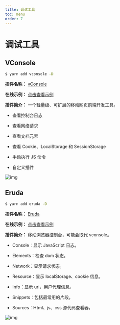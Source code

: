 ```yaml
---
title: 调试工具
toc: menu
order: 7
---
```


<BackTop></BackTop>

# 调试工具

## VConsole

```bash
$ yarn add vconsole -D
```

**插件名称：** [vConsole](https://www.npmjs.com/package/vconsole)

**在线示例：** [点击查看示例](http://wechatfe.github.io/vconsole/demo.html)

**插件简介：** 一个轻量级、可扩展的移动网页前端开发工具。

- 查看控制台日志

- 查看网络请求

- 查看文档元素

- 查看 Cookie、LocalStorage 和 SessionStorage

- 手动执行 JS 命令

- 自定义插件

![img](https://cdn.jsdelivr.net/gh/fy996icu/pics/img/vConsole.png)

## Eruda

```bash
$ yarn add eruda -D
```

**插件名称：** [Eruda](https://www.npmjs.com/package/eruda)

**在线示例：** [点击查看示例](https://eruda.liriliri.io/)

**插件简介：** 移动浏览器控制台，可能会取代 vconsole。

- Console：显示 JavaScript 日志。

- Elements：检查 dom 状态。

- Network：显示请求状态。

- Resource：显示 localStorage、cookie 信息。

- Info：显示 url，用户代理信息。

- Snippets：包括最常用的片段。

- Sources：Html、js、css 源代码查看器。

![img](https://cdn.jsdelivr.net/gh/fy996icu/pics/img/eruda.png)
